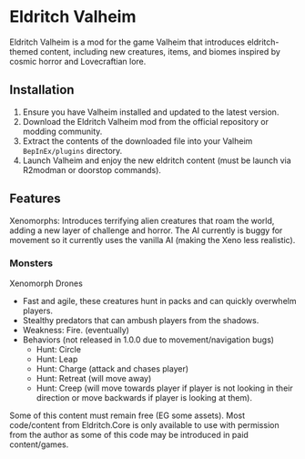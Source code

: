 # Eldritch Valheim

Eldritch Valheim is a mod for the game Valheim that introduces eldritch-themed
content, including new creatures, items, and biomes inspired by cosmic horror
and Lovecraftian lore.

## Installation

1. Ensure you have Valheim installed and updated to the latest version.
2. Download the Eldritch Valheim mod from the official repository or modding
   community.
3. Extract the contents of the downloaded file into your Valheim
   `BepInEx/plugins` directory.
4. Launch Valheim and enjoy the new eldritch content (must be launch via
   R2modman or doorstop commands).

## Features

Xenomorphs: Introduces terrifying alien creatures that roam the world, adding a
new layer of challenge and horror. The AI currently is buggy for movement so it
currently uses the vanilla AI (making the Xeno less realistic).

### Monsters

Xenomorph Drones

- Fast and agile, these creatures hunt in packs and can quickly overwhelm
  players.
- Stealthy predators that can ambush players from the shadows.
- Weakness: Fire. (eventually)
- Behaviors (not released in 1.0.0 due to movement/navigation bugs)
    - Hunt: Circle
    - Hunt: Leap
    - Hunt: Charge (attack and chases player)
    - Hunt: Retreat (will move away)
    - Hunt: Creep (will move towards player if player is not looking in their
      direction or move backwards if player is looking at them).

Some of this content must remain free (EG some assets). Most code/content from
Eldritch.Core is only available to use with permission from the author as some
of this code may be introduced in paid content/games.